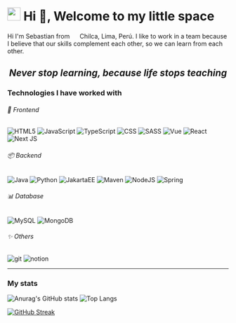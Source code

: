 <h1> <img src="https://emojis.slackmojis.com/emojis/images/1563480763/5999/meow_party.gif?1563480763" width="30"> Hi 👋, Welcome to my little space </h1>
<p>
  Hi I'm Sebastian from <img src="https://cdn-icons-png.flaticon.com/512/197/197563.png" width="15"> Chilca, Lima, Perú.
  I like to work in a team because I believe that our skills complement each other, so we can learn from each other.
</p>
<h2 align="center"> <i> Never stop learning, because life stops teaching </i></h2>

<h3>Technologies I have worked with</h3>

<h6>🎨 Frontend </h6>

<p>
  <img alt="HTML5" src="https://img.shields.io/badge/-HTML5-E34F26?style=flat-curve&logo=html5&logoColor=white" />
  <img alt="JavaScript" src="https://img.shields.io/badge/-JavaScript-f0db4f?style=flat-curve&logo=javascript&logoColor=white" />
  <img alt="TypeScript" src="https://img.shields.io/badge/TypeScript-3178C6?logo=TypeScript&logoColor=FFF&style=flat-curve" />
  <img alt="CSS" src="https://camo.githubusercontent.com/b5ee97fcef479c7e408d268fbf0646b31b585d4c8c13eb7e4fa3f8bc1128c1f1/68747470733a2f2f696d672e736869656c64732e696f2f62616467652f2d4353532d3236346465343f7374796c653d666c61742d6375727665266c6f676f3d63737333266c6f676f436f6c6f723d7768697465" />
  <img alt="SASS" src="https://img.shields.io/badge/-Sass-c76494?style=flat-curve&logo=sass&logoColor=white" />
  <img alt="Vue" src="https://img.shields.io/badge/Vue.js-32475b?style=flat-curve&logo=vuedotjs&logoColor=white" />
  <img alt="React" src="https://img.shields.io/badge/-React-45b8d8?style=flat-curve&logo=react&logoColor=white" />
  <img alt="Next JS" src="https://img.shields.io/badge/Next-black?style=flat-curve&logo=next.js&logoColor=white" />
</p>

<h6>📦 Backend </h6>
<p>
  <img alt="Java" src="https://img.shields.io/badge/Java-ED8B00?style=for-the-curve&logo=java&logoColor=white" />
  <img alt="Python" src="https://img.shields.io/badge/Python-3776AB?style=for-the-curve&logo=python&logoColor=white" />
  <img alt="JakartaEE" src="https://img.shields.io/badge/-JakartaEE-eb8125?style=flat-curve&logo=jakarta&logoColor=white" />
  <img alt="Maven" src="https://img.shields.io/badge/-Maven-a7215b?style=flat-curve&logo=apache&logoColor=white" />
  <img alt="NodeJS" src="https://img.shields.io/badge/-Node.js-43853D?style=flat-curve&logo=node.js&logoColor=white" />
  <img alt="Spring" src="https://img.shields.io/badge/Spring-%236DB33F.svg?style=for-the-curve&logo=spring&logoColor=white&Color=white" />
</p>

<h6>📊 Database </h6>
<p>
  <img alt="MySQL" src="https://img.shields.io/badge/-MySql-f29111?style=flat-curve&logo=mysql&logoColor=white" />
  <img alt="MongoDB" src="https://camo.githubusercontent.com/d64283da7b8617036dc6f86bd9519077e5f5b07efb5ba3005d888dd394b43004/68747470733a2f2f696d672e736869656c64732e696f2f62616467652f2d4d6f6e676f44422d3133616135323f7374796c653d666c61742d6375727665266c6f676f3d6d6f6e676f6462266c6f676f436f6c6f723d7768697465" />
</p>

<h6> ✨ Others </h6>
<p>
  <img alt="git" src="https://img.shields.io/badge/-Git-F05032?style=flat-curve&logo=git&logoColor=white" />
  <img alt="notion" src="https://camo.githubusercontent.com/70346579fbb193407ebfd2b86fa1cb1e3614fa13ffbdb34e84799003b8f8e2dc/68747470733a2f2f696d672e736869656c64732e696f2f62616467652f2d4e6f74696f6e2d3766376637663f7374796c653d666c61742d6375727665266c6f676f3d6e6f74696f6e266c6f676f436f6c6f723d7768697465" />
</p>


--- 

<h3>My stats</h3>
<p>

  ![Anurag's GitHub stats](https://github-readme-stats.vercel.app/api?username=YactayoC&hide=contribs&count_private=true&show_icons=true&theme=shades-of-purple)
  ![Top Langs](https://github-readme-stats.vercel.app/api/top-langs/?username=YactayoC&layout=compact&show_icons=true&theme=shades-of-purple)
</p>


[![GitHub Streak](https://github-readme-streak-stats.herokuapp.com?user=YactayoC&theme=radical&hide_border=true&date_format=M%20j%5B%2C%20Y%5D)](https://git.io/streak-stats)

